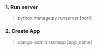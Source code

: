 ### 1. Run server
> python manage.py runserver [port]

### 2. Create App
> django-admin startapp [app_name]
